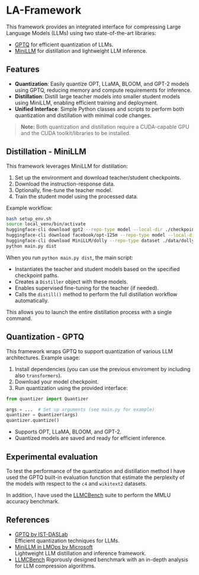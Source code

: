 # LA-Framework

This framework provides an integrated interface for compressing Large Language Models (LLMs) using two state-of-the-art libraries:

- [GPTQ](https://github.com/IST-DASLab/gptq) for efficient quantization of LLMs.
- [MiniLLM](https://github.com/microsoft/LMOps/tree/main/minillm) for distillation and lightweight LLM inference.

## Features

- **Quantization**: Easily quantize OPT, LLaMA, BLOOM, and GPT-2 models using GPTQ, reducing memory and compute requirements for inference.
- **Distillation**: Distill large teacher models into smaller student models using MiniLLM, enabling efficient training and deployment.
- **Unified Interface**: Simple Python classes and scripts to perform both quantization and distillation with minimal code changes.

> **Note:** Both quantization and distillation require a CUDA-capable GPU and the CUDA toolkit/libraries to be installed.

## Distillation - MiniLLM

This framework leverages MiniLLM for distillation:

1. Set up the environment and download teacher/student checkpoints.
2. Download the instruction-response data.
3. Optionally, fine-tune the teacher model.
4. Train the student model using the processed data.

Example workflow:

```bash
bash setup_env.sh
source local_venv/bin/activate
huggingface-cli download gpt2 --repo-type model --local-dir ./checkpoints/gpt2-base
huggingface-cli download facebook/opt-125m --repo-type model --local-dir ./checkpoints/facebook-125m
huggingface-cli download MiniLLM/dolly --repo-type dataset ./data/dolly/
python main.py dist
```

When you run `python main.py dist`, the main script:
- Instantiates the teacher and student models based on the specified checkpoint paths.
- Creates a `Distiller` object with these models.
- Enables supervised fine-tuning for the teacher (if needed).
- Calls the `distill()` method to perform the full distillation workflow automatically.

This allows you to launch the entire distillation process with a single command.

## Quantization - GPTQ

This framework wraps GPTQ to support quantization of various LLM architectures. Example usage:

1. Install dependencies (you can use the previous enviroment by including also `transformers`).
2. Download your model checkpoint.
3. Run quantization using the provided interface:

```python
from quantizer import Quantizer

args = ...  # Set up arguments (see main.py for example)
quantizer = Quantizer(args)
quantizer.quantize()
```

- Supports OPT, LLaMA, BLOOM, and GPT-2.
- Quantized models are saved and ready for efficient inference.

## Experimental evaluation

To test the performance of the quantization and distillation method I have used the GPTQ built-in evaluation function that estimate the perplexity of the models with respect to the `c4` and `wikitext2` datasets.

In addition, I have used the [LLMCBench](https://github.com/AboveParadise/LLMCBench/) suite to perform the MMLU accuracy benchmark.


## References

- [GPTQ by IST-DASLab](https://github.com/IST-DASLab/gptq)  
  Efficient quantization techniques for LLMs.
- [MiniLLM in LMOps by Microsoft](https://github.com/microsoft/LMOps/tree/main/minillm)  
  Lightweight LLM distillation and inference framework.
- [LLMCBench](https://github.com/AboveParadise/LLMCBench/)
  Rigorously designed benchmark with an in-depth analysis for LLM compression algorithms.
